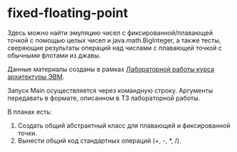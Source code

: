 # fixed-floating-point
Здесь можно найти эмуляцию чисел с фиксированной/плавающей точкой с помощью целых чисел и java.math.BigInteger, а также тесты, сверяющие результаты операций над числами с плавающей точкой с обычными флотами из джавы.

Данные материалы созданы в рамках [Лабораторной работы курса архитектуры ЭВМ](https://docs.google.com/document/d/144KNU7fjh7hoixlZzayjPzTBcHKb2yiQaPGMyg04bJc/edit).

Запуск Main осуществляется через командную строку. Аргументы передавать в формате, описанном в ТЗ лабораторной работы.

В планах есть:
1. Создать общий абстрактный класс для плавающей и фиксированной точки.
2. Вынести общий код стандартных операций (+, -, *, /).
